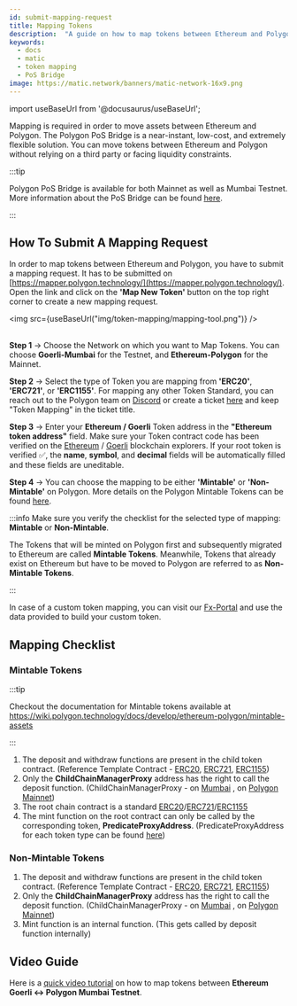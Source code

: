 ```yaml
---
id: submit-mapping-request
title: Mapping Tokens
description:  "A guide on how to map tokens between Ethereum and Polygon Chains using the PoS Bridge"
keywords:
  - docs
  - matic
  - token mapping
  - PoS Bridge
image: https://matic.network/banners/matic-network-16x9.png
---
```


import useBaseUrl from '@docusaurus/useBaseUrl';

Mapping is required in order to move assets between Ethereum and Polygon. The Polygon PoS Bridge is a near-instant, low-cost, and extremely flexible solution. You can move tokens between Ethereum and Polygon without relying on a third party or facing liquidity constraints.

:::tip

Polygon PoS Bridge is available for both Mainnet as well as Mumbai Testnet. More information about the PoS Bridge can be found [<ins>here</ins>](/docs/develop/ethereum-polygon/pos/getting-started).

:::

## **How To Submit A Mapping Request**

In order to map tokens between Ethereum and Polygon, you have to submit a mapping request. It has to be submitted on [https://mapper.polygon.technology/](https://mapper.polygon.technology/). Open the link and click on the **'Map New Token'** button on the top right corner to create a new mapping request.

<img src={useBaseUrl("img/token-mapping/mapping-tool.png")} />
<br/>
<br/>

**Step 1** &rarr; Choose the Network on which you want to Map Tokens. You can choose **Goerli-Mumbai** for the Testnet, and **Ethereum-Polygon** for the Mainnet.

**Step 2** &rarr; Select the type of Token you are mapping from **'ERC20'**, **'ERC721'**, or **'ERC1155'**. For mapping any other Token Standard, you can reach out to the Polygon team on [Discord](https://discord.com/invite/0xPolygon) or create a ticket [here](https://support.polygon.technology/support/home) and keep "Token Mapping" in the ticket title.

**Step 3** &rarr; Enter your **Ethereum / Goerli** Token address in the  **"Ethereum token address"** field. Make sure your Token contract code has been verified on the [Ethereum](https://etherscan.io/) / [Goerli](https://goerli.etherscan.io/) blockchain explorers. If your root token is verified :white_check_mark:, the **name**, **symbol**, and **decimal** fields will be automatically filled and these fields are uneditable.

**Step 4** &rarr; You can choose the mapping to be either **'Mintable'** or **'Non-Mintable'** on Polygon. More details on the Polygon Mintable Tokens can be found [here](/docs/develop/ethereum-polygon/mintable-assets).

:::info
Make sure you verify the checklist for the selected type of mapping: **Mintable** or **Non-Mintable**.

The Tokens that will be minted on Polygon first and subsequently migrated to Ethereum are called **Mintable Tokens**. Meanwhile, Tokens that already exist on Ethereum but have to be moved to Polygon are referred to as **Non-Mintable Tokens**.

:::

In case of a custom token mapping, you can visit our [Fx-Portal](/docs/develop/l1-l2-communication/fx-portal) and use the data provided to build your custom token.

## **Mapping Checklist**

### **Mintable Tokens**

:::tip

Checkout the documentation for Mintable tokens available at [<ins>https://wiki.polygon.technology/docs/develop/ethereum-polygon/mintable-assets</ins>](/docs/develop/ethereum-polygon/mintable-assets)

:::

1. The deposit and withdraw functions are present in the child token contract. (Reference Template Contract - [ERC20](https://github.com/maticnetwork/pos-portal/blob/master/flat/ChildMintableERC20.sol#L1492-#L1519), [ERC721](https://github.com/maticnetwork/pos-portal/blob/master/flat/ChildMintableERC721.sol#L2160-#L2275), [ERC1155](https://github.com/maticnetwork/pos-portal/blob/master/flat/ChildMintableERC1155.sol#L1784-#L1851))
2. Only the **ChildChainManagerProxy** address has the right to call the deposit function. (ChildChainManagerProxy - on [Mumbai](https://mumbai.polygonscan.com/address/0xb5505a6d998549090530911180f38aC5130101c6/transactions) , on [Polygon Mainnet](https://polygonscan.com/address/0xA6FA4fB5f76172d178d61B04b0ecd319C5d1C0aa/))
3. The root chain contract is a standard [ERC20](https://github.com/maticnetwork/pos-portal/blob/master/flat/DummyMintableERC20.sol#L1481)/[ERC721](https://github.com/maticnetwork/pos-portal/blob/master/flat/DummyMintableERC721.sol#L2169)/[ERC1155](https://github.com/maticnetwork/pos-portal/blob/master/flat/DummyMintableERC1155.sol#L1785)
4.  The mint function on the root contract can only be called by the corresponding token, **PredicateProxyAddress**. (PredicateProxyAddress for each token type can be found [here](/docs/develop/ethereum-polygon/mintable-assets#contract-to-be-deployed-on-ethereum))

### **Non-Mintable Tokens**

1. The deposit and withdraw functions are present in the child token contract. (Reference Template Contract - [ERC20](https://github.com/maticnetwork/pos-portal/blob/master/flat/ChildERC20.sol#L1492-#L1508), [ERC721](https://github.com/maticnetwork/pos-portal/blob/master/flat/ChildERC721.sol#L2157-#L2238), [ERC1155](https://github.com/maticnetwork/pos-portal/blob/master/flat/ChildERC1155.sol#L1784-#L1818))
2. Only the **ChildChainManagerProxy** address has the right to call the deposit function. (ChildChainManagerProxy - on [Mumbai](https://mumbai.polygonscan.com/address/0xb5505a6d998549090530911180f38aC5130101c6/transactions) , on [Polygon Mainnet](https://polygonscan.com/address/0xA6FA4fB5f76172d178d61B04b0ecd319C5d1C0aa/))
3. Mint function is an internal function. (This gets called by deposit function internally)

## **Video Guide**
Here is a [<ins>quick video tutorial</ins>](https://www.loom.com/share/11b93e804af74fc9aeef2d7118b2a678) on how to map tokens between **Ethereum Goerli &harr; Polygon Mumbai Testnet**.
